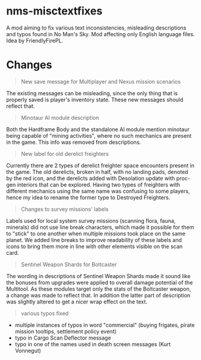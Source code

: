 # nms-misctextfixes
A mod aiming to fix various text inconsistencies, misleading descriptions and typos found in No Man's Sky. Mod affecting only English language files. Idea by FriendlyFirePL.

# Changes

> New save message for Multiplayer and Nexus mission scenarios

The existing messages can be misleading, since the only thing that is properly saved is player's inventory state. These new messages should reflect that.

> Minotaur AI module description

Both the Hardframe Body and the standalone AI module mention minotaur being capable of "mining activities", where no such mechanics are present in the game. This info was removed from descriptions.

> New label for old derelict freighters

Currently there are 2 types of derelict freighter space encounters present in the game. The old derelicts, broken in half, with no landing pads, denoted by the red icon, and the derelicts added with Desolation update with proc-gen interiors that can be explored. Having two types of freighters with different mechanics using the same name was confusing to some players, hence my idea to rename the former type to Destroyed Freighters.

> Changes to survey missions' labels

Labels used for local system survey missions (scanning flora, fauna, minerals) did not use line break characters, which made it possible for them to "stick" to one another when multiple missions took place on the same planet. We added line breaks to improve readability of these labels and icons to bring them more in line with other elements visible on the scan card.

> Sentinel Weapon Shards for Boltcaster

The wording in descriptions of Sentinel Weapon Shards made it sound like the bonuses from upgrades were applied to overall damage potential of the Multitool. As these modules target only the stats of the Boltcaster weapon, a change was made to reflect that. In addition the latter part of description was slightly altered to get a nicer wrap effect on the text. 

> various typos fixed

* multiple instances of typos in word "commercial" (buying frigates, pirate mission tooltips, settlement policy event)
* typo in Cargo Scan Deflector message
* typo in one of the names used in death screen messages (Kurt Vonnegut)





